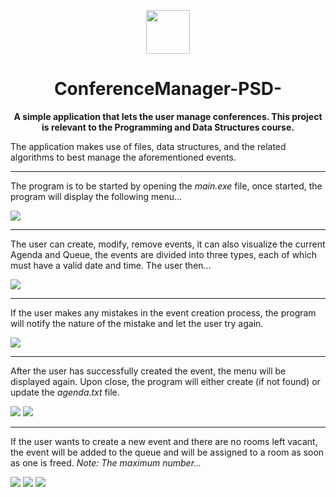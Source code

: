 <p align="center">
  <img src="images/unisa.png" height="70" width="70">
</p>

<h1 align="center">ConferenceManager-PSD-</h1>

<p align="center">
  <strong>A simple application that lets the user manage conferences. This project is relevant to the Programming and Data Structures course.</strong>
</p>

<p>The application makes use of files, data structures, and the related algorithms to best manage the aforementioned events.</p>

<hr>

<p>The program is to be started by opening the <i>main.exe</i> file, once started, the program will display the following menu...</p>
<img src="images/menu.png">

<hr>

<p>The user can create, modify, remove events, it can also visualize the current Agenda and Queue, the events are divided into three types, each of which must have a valid date and time. The user then...</p>
<img src="images/eventCreation.png">

<hr>

<p>If the user makes any mistakes in the event creation process, the program will notify the nature of the mistake and let the user try again.</p>
<img src="images/errorEvidence.png">

<hr>

<p>After the user has successfully created the event, the menu will be displayed again. Upon close, the program will either create (if not found) or update the <i>agenda.txt</i> file.</p>
<img src="images/fullAgenda.png">
<img src="images/fullAgendaOutput.png">

<hr>

<p>If the user wants to create a new event and there are no rooms left vacant, the event will be added to the queue and will be assigned to a room as soon as one is freed. <i>Note: The maximum number...</i></p>
<img src="images/noFreeRooms.png">
<img src="images/QueueOutput.png">
<img src="images/AgendaAndQueue.png">
